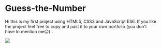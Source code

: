 <h1>Guess-the-Number</h1>

<p>Hi this is my first project using HTML5, CSS3 and JavaScript ES6. If you like the project feel free to copy and past it to your own portfolio (you don't have to mention me😉) .</p>
<img src="![image](https://user-images.githubusercontent.com/87271270/234341877-358ba7d2-a156-4217-ad78-b5387f05ebf9.png)">
